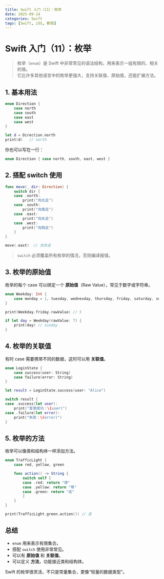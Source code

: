 ```yaml
---
title: Swift 入门（11）：枚举
date: 2025-09-14
categories: Swift
tags: [Swift, iOS, 教程]
---
```


# Swift 入门（11）：枚举

> 枚举（`enum`）是 Swift 中非常常见的语法结构，用来表示一组有限的、相关的值。  
> 它比许多其他语言中的枚举更强大，支持关联值、原始值，还能扩展方法。

## 1. 基本用法

```swift
enum Direction {
    case north
    case south
    case east
    case west
}

let d = Direction.north
print(d)   // north
```

你也可以写在一行：

```swift
enum Direction { case north, south, east, west }
```

## 2. 搭配 switch 使用

```swift
func move(_ dir: Direction) {
    switch dir {
    case .north:
        print("向北走")
    case .south:
        print("向南走")
    case .east:
        print("向东走")
    case .west:
        print("向西走")
    }
}

move(.east)  // 向东走
```

> `switch` 必须覆盖所有枚举的情况，否则编译报错。

## 3. 枚举的原始值

枚举的每个 case 可以绑定一个 **原始值**（Raw Value），常见于数字或字符串。

```swift
enum Weekday: Int {
    case monday = 1, tuesday, wednesday, thursday, friday, saturday, sunday
}

print(Weekday.friday.rawValue) // 5

if let day = Weekday(rawValue: 7) {
    print(day) // sunday
}
```

## 4. 枚举的关联值

有时 case 需要携带不同的数据，这时可以用 **关联值**。

```swift
enum LoginState {
    case success(user: String)
    case failure(error: String)
}

let result = LoginState.success(user: "Alice")

switch result {
case .success(let user):
    print("登录成功：\(user)")
case .failure(let error):
    print("失败：\(error)")
}
```

## 5. 枚举的方法

枚举可以像类和结构体一样添加方法。

```swift
enum TrafficLight {
    case red, yellow, green

    func action() -> String {
        switch self {
        case .red: return "停"
        case .yellow: return "等"
        case .green: return "走"
        }
    }
}

print(TrafficLight.green.action()) // 走
```

## 总结

- `enum` 用来表示有限集合。
- 搭配 `switch` 使用非常常见。
- 可以有 **原始值** 和 **关联值**。
- 可以定义 **方法**，功能接近类和结构体。

Swift 的枚举很灵活，不只是常量集合，更像“轻量的数据类型”。
